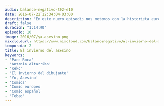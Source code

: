 ```yaml
---
audio: balance-negativo-t02-e10
date: 2016-07-22T12:34:04-03:00
description: "En este nuevo episodio nos metemos con la historieta europea, y especialmente con la española; analizamos dos obras totalmente diferentes pero maravillosas por igual: El Invierno del Dibujante de Paco Roca, y Yo, Asesino de Antonio Altarriba y Keko.Y al final, como siempre, recomendaciones varias, saludos a los oyentes y desvaríos nuestros."
draft: false
duracion: "1:14:00"
episodio: 10
image: 2016/07/yo-asesino.png
mixcloudurl: https://www.mixcloud.com/balancenegativo/el-invierno-del-asesino/
temporada: 2
title: El invierno del asesino
keywords: 
- 'Paco Roca'
- 'Antonio Altarriba'
- 'Keko' 
- 'El Invierno del dibujante'
- 'Yo, Asesino'
- 'Comics'
- 'Comic europeo'
- 'Comic español'
- 'Tebeo'
---
```



